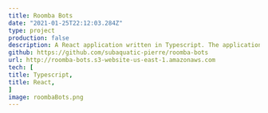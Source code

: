 ```yaml
---
title: Roomba Bots
date: "2021-01-25T22:12:03.284Z"
type: project
production: false
description: A React application written in Typescript. The application simulates Roomba cleaning robots cleaning a room. The amount of bots and speed of the bots can be set by the user before simulating a bot cleaning.
github: https://github.com/subaquatic-pierre/roomba-bots
url: http://roomba-bots.s3-website-us-east-1.amazonaws.com
tech: [
title: Typescript,
title: React,
]
image: roombaBots.png
---
```

